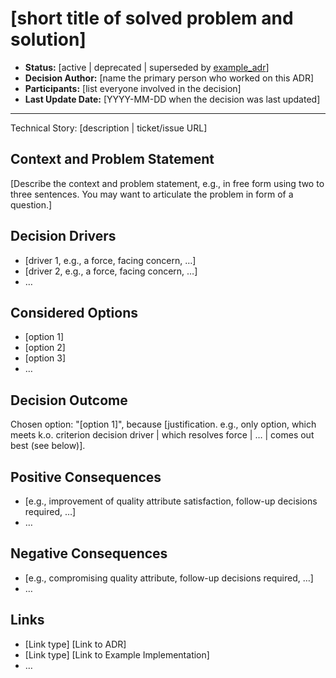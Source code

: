 # [short title of solved problem and solution]

- **Status:** [active | deprecated | superseded by [example_adr](example_adr.md)] <!-- optional -->
- **Decision Author:** [name the primary person who worked on this ADR] <!-- optional -->
- **Participants:** [list everyone involved in the decision] <!-- optional -->
- **Last Update Date:** [YYYY-MM-DD when the decision was last updated] <!-- optional -->

<!--
Explanation of Statuses:

active (in PR): The ADR is still being worked on and accepting feedback.
active (on master): The ADR is in active use and applies to all relevant work.
deprecated: The ADR is no longer in use, but has not been replaced by another ADR (e.g. we just decided to stop doing a thing)
superseded: The ADR no longer applies and has been replaced by the linked ADR.
-->

---

Technical Story: [description | ticket/issue URL] <!-- optional -->

## Context and Problem Statement

[Describe the context and problem statement, e.g., in free form using two to three sentences. You may want to articulate the problem in form of a question.]

## Decision Drivers <!-- optional -->

* [driver 1, e.g., a force, facing concern, …]
* [driver 2, e.g., a force, facing concern, …]
* … <!-- numbers of drivers can vary -->

## Considered Options

* [option 1]
* [option 2]
* [option 3]
* … <!-- numbers of options can vary -->

## Decision Outcome

Chosen option: "[option 1]", because [justification. e.g., only option, which meets k.o. criterion decision driver | which resolves force | … | comes out best (see below)].

## Positive Consequences <!-- optional -->

* [e.g., improvement of quality attribute satisfaction, follow-up decisions required, …]
* …

## Negative Consequences <!-- optional -->

* [e.g., compromising quality attribute, follow-up decisions required, …]
* …

## Links <!-- optional -->

* [Link type] [Link to ADR] <!-- example: Refined by [ADR-0005](0005-example.md) -->
* [Link type] [Link to Example Implementation] <!-- example: Implemented in [abc service](gitlab.cbinsights.com/enginneering/services/abc-service) -->
* … <!-- numbers of links can vary -->

